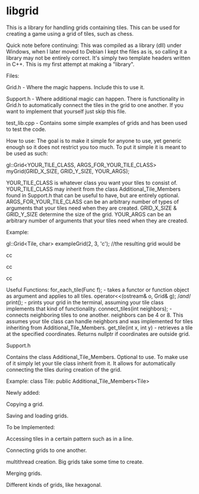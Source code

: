 # libgrid
This is a library for handling grids containing tiles. This can be used for creating a game using a grid of tiles, such as chess.

Quick note before continuing: This was compiled as a library (dll) under Windows, when I later moved to Debian I kept the files as is, so calling it a library may not be entirely correct. It's simply two template headers written in C++. This is my first attempt at making a "library". 

Files:

Grid.h - Where the magic happens. Include this to use it.

Support.h - Where additional magic can happen. There is functionality in Grid.h to automatically connect the tiles in the grid to one another. If you want to implement that yourself just skip this file.

test_lib.cpp - Contains some simple examples of grids and has been used to test the code.

How to use:
The goal is to make it simple for anyone to use, yet generic enough so it does not restrict you too much. 
To put it simple it is meant to be used as such:

gl::Grid\<YOUR_TILE_CLASS, ARGS_FOR_YOUR_TILE_CLASS\> myGrid(GRID_X_SIZE, GRID_Y_SIZE, YOUR_ARGS);

YOUR_TILE_CLASS is whatever class you want your tiles to consist of. YOUR_TILE_CLASS may inherit from the class Additional_Tile_Members found in Support.h that can be useful to have, but are entirely optional. 
ARGS_FOR_YOUR_TILE_CLASS can be an arbitrary number of types of arguments that your tiles need when they are created. 
GRID_X_SIZE & GRID_Y_SIZE determine the size of the grid.
YOUR_ARGS can be an arbitrary number of arguments that your tiles need when they are created.

Example:

gl::Grid\<Tile, char> exampleGrid(2, 3, 'c');
//the resulting grid would be

cc

cc

cc

Useful Functions:
for_each_tile(Func f); - takes a functor or function object as argument and applies to all tiles.
operator<<(ostream& o, Grid& g); /*and*/ print(); - prints your grid in the terminal, assuming your tile class implements that kind of functionality.
connect_tiles(int neighbors); - connects neighboring tiles to one another. neighbors can be 4 or 8. This assumes your tile class can handle neighbors and was implemented for tiles inheriting from Additional_Tile_Members. 
get_tile(int x, int y) - retrieves a tile at the specified coordinates. Returns nullptr if coordinates are outside grid.

Support.h

Contains the class Additional_Tile_Members. Optional to use. To make use of it simply let your tile class inherit from it. It allows for automatically connecting the tiles during creation of the grid.

Example:
class Tile: public Additional_Tile_Members\<Tile>

Newly added:

Copying a grid.

Saving and loading grids.

To be Implemented:

Accessing tiles in a certain pattern such as in a line.

Connecting grids to one another.

multithread creation. Big grids take some time to create.

Merging grids.

Different kinds of grids, like hexagonal. 
